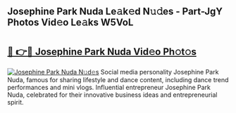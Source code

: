 ## Josephine Park Nuda Le𝚊k𝚎d N𝚞𝚍es - Part-JgY Photos Vid𝚎o Le𝚊ks W5VoL

# <h2><a href="http://fbe0y4.evod.top/?m=Josephine+Park+Nuda">🔗 👉🔴 Josephine Park Nuda Vid𝚎o Ph𝚘t𝚘s</a></h2>

[![Josephine Park Nuda N𝚞d𝚎s](https://i.imgur.com/8V9OHl7.gif)](http://fbe0y4.evod.top/?m=Josephine+Park+Nuda)
Social media personality Josephine Park Nuda, famous for sharing lifestyle and dance content, including dance trend performances and mini vlogs. Influential entrepreneur Josephine Park Nuda, celebrated for their innovative business ideas and entrepreneurial spirit. 
